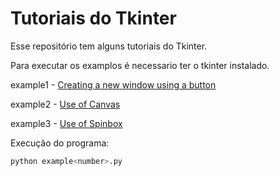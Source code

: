 # Tutoriais do Tkinter

Esse repositório tem alguns tutoriais do Tkinter.

Para executar os examplos é necessario ter o tkinter instalado.

example1 - [Creating a new window using a button](https://www.w3schools.in/python/gui-programming)

example2 - [Use of Canvas](https://www.javatpoint.com/python-tkinter-canvas)

example3 - [Use of Spinbox](https://www.javatpoint.com/python-tkinter-spinbox)


Execução do programa:

```python
python example<number>.py
```

